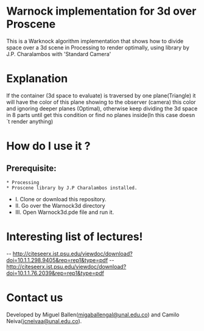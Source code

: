 # Warnock implementation for 3d over Proscene
This is a Warknock algorithm implementation that shows how to divide space over a 3d scene in Processing to render optimally,  using <Proscene> library by J.P. Charalambos with 'Standard Camera'
  
# Explanation
If the container (3d space to evaluate) is traversed by one plane(Triangle) it will have the color of this plane showing to the observer (camera) this color and ignoring deeper planes (Optimal), otherwise keep dividing the 3d space in 8 parts until get this condition or find no planes inside(In this case doesn´t render anything)

# How do I use it ?
  ## Prerequisite: 
    * Processing
    * Proscene library by J.P Charalambos installed.
                  
  - I. Clone or download this repository.
  - II. Go over the Warnock3d directory
  - III. Open Warnock3d.pde file and run it.
  
# Interesting list of lectures!
  -- http://citeseerx.ist.psu.edu/viewdoc/download?doi=10.1.1.298.9405&rep=rep1&type=pdf
  -- http://citeseerx.ist.psu.edu/viewdoc/download?doi=10.1.1.76.2039&rep=rep1&type=pdf

# Contact us
Developed by Miguel Ballen(migaballengal@unal.edu.co) and Camilo Neiva(jcneivaa@unal.edu.co). 
